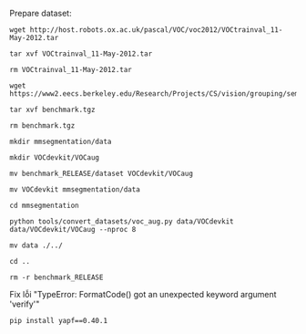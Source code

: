 Prepare dataset:

```
wget http://host.robots.ox.ac.uk/pascal/VOC/voc2012/VOCtrainval_11-May-2012.tar

tar xvf VOCtrainval_11-May-2012.tar

rm VOCtrainval_11-May-2012.tar

wget https://www2.eecs.berkeley.edu/Research/Projects/CS/vision/grouping/semantic_contours/benchmark.tgz

tar xvf benchmark.tgz

rm benchmark.tgz

mkdir mmsegmentation/data

mkdir VOCdevkit/VOCaug

mv benchmark_RELEASE/dataset VOCdevkit/VOCaug

mv VOCdevkit mmsegmentation/data

cd mmsegmentation

python tools/convert_datasets/voc_aug.py data/VOCdevkit data/VOCdevkit/VOCaug --nproc 8

mv data ./../

cd ..

rm -r benchmark_RELEASE
```
Fix lỗi "TypeError: FormatCode() got an unexpected keyword argument 'verify'"

`pip install yapf==0.40.1`
